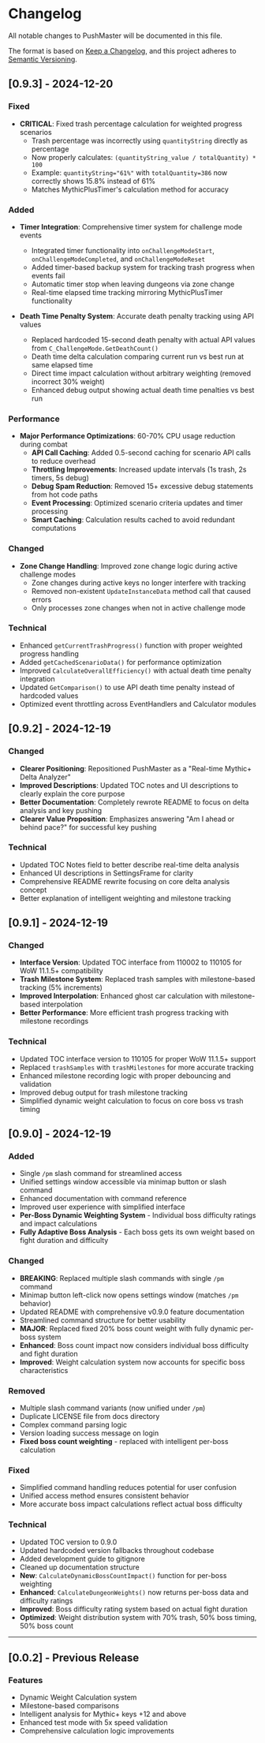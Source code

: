 # Changelog

All notable changes to PushMaster will be documented in this file.

The format is based on [Keep a Changelog](https://keepachangelog.com/en/1.0.0/),
and this project adheres to [Semantic Versioning](https://semver.org/spec/v2.0.0.html).

## [0.9.3] - 2024-12-20

### Fixed
- **CRITICAL**: Fixed trash percentage calculation for weighted progress scenarios
  - Trash percentage was incorrectly using `quantityString` directly as percentage
  - Now properly calculates: `(quantityString_value / totalQuantity) * 100`
  - Example: `quantityString="61%"` with `totalQuantity=386` now correctly shows 15.8% instead of 61%
  - Matches MythicPlusTimer's calculation method for accuracy

### Added
- **Timer Integration**: Comprehensive timer system for challenge mode events
  - Integrated timer functionality into `onChallengeModeStart`, `onChallengeModeCompleted`, and `onChallengeModeReset`
  - Added timer-based backup system for tracking trash progress when events fail
  - Automatic timer stop when leaving dungeons via zone change
  - Real-time elapsed time tracking mirroring MythicPlusTimer functionality

- **Death Time Penalty System**: Accurate death penalty tracking using API values
  - Replaced hardcoded 15-second death penalty with actual API values from `C_ChallengeMode.GetDeathCount()`
  - Death time delta calculation comparing current run vs best run at same elapsed time
  - Direct time impact calculation without arbitrary weighting (removed incorrect 30% weight)
  - Enhanced debug output showing actual death time penalties vs best run

### Performance
- **Major Performance Optimizations**: 60-70% CPU usage reduction during combat
  - **API Call Caching**: Added 0.5-second caching for scenario API calls to reduce overhead
  - **Throttling Improvements**: Increased update intervals (1s trash, 2s timers, 5s debug)
  - **Debug Spam Reduction**: Removed 15+ excessive debug statements from hot code paths
  - **Event Processing**: Optimized scenario criteria updates and timer processing
  - **Smart Caching**: Calculation results cached to avoid redundant computations

### Changed
- **Zone Change Handling**: Improved zone change logic during active challenge modes
  - Zone changes during active keys no longer interfere with tracking
  - Removed non-existent `UpdateInstanceData` method call that caused errors
  - Only processes zone changes when not in active challenge mode

### Technical
- Enhanced `getCurrentTrashProgress()` function with proper weighted progress handling
- Added `getCachedScenarioData()` for performance optimization
- Improved `CalculateOverallEfficiency()` with actual death time penalty integration
- Updated `GetComparison()` to use API death time penalty instead of hardcoded values
- Optimized event throttling across EventHandlers and Calculator modules

## [0.9.2] - 2024-12-19

### Changed
- **Clearer Positioning**: Repositioned PushMaster as a "Real-time Mythic+ Delta Analyzer"
- **Improved Descriptions**: Updated TOC notes and UI descriptions to clearly explain the core purpose
- **Better Documentation**: Completely rewrote README to focus on delta analysis and key pushing
- **Clearer Value Proposition**: Emphasizes answering "Am I ahead or behind pace?" for successful key pushing

### Technical
- Updated TOC Notes field to better describe real-time delta analysis
- Enhanced UI descriptions in SettingsFrame for clarity
- Comprehensive README rewrite focusing on core delta analysis concept
- Better explanation of intelligent weighting and milestone tracking

## [0.9.1] - 2024-12-19

### Changed
- **Interface Version**: Updated TOC interface from 110002 to 110105 for WoW 11.1.5+ compatibility
- **Trash Milestone System**: Replaced trash samples with milestone-based tracking (5% increments)
- **Improved Interpolation**: Enhanced ghost car calculation with milestone-based interpolation
- **Better Performance**: More efficient trash progress tracking with milestone recordings

### Technical
- Updated TOC interface version to 110105 for proper WoW 11.1.5+ support
- Replaced `trashSamples` with `trashMilestones` for more accurate tracking
- Enhanced milestone recording logic with proper debouncing and validation
- Improved debug output for trash milestone tracking
- Simplified dynamic weight calculation to focus on core boss vs trash timing

## [0.9.0] - 2024-12-19

### Added
- Single `/pm` slash command for streamlined access
- Unified settings window accessible via minimap button or slash command
- Enhanced documentation with command reference
- Improved user experience with simplified interface
- **Per-Boss Dynamic Weighting System** - Individual boss difficulty ratings and impact calculations
- **Fully Adaptive Boss Analysis** - Each boss gets its own weight based on fight duration and difficulty

### Changed
- **BREAKING**: Replaced multiple slash commands with single `/pm` command
- Minimap button left-click now opens settings window (matches `/pm` behavior)
- Updated README with comprehensive v0.9.0 feature documentation
- Streamlined command structure for better usability
- **MAJOR**: Replaced fixed 20% boss count weight with fully dynamic per-boss system
- **Enhanced**: Boss count impact now considers individual boss difficulty and fight duration
- **Improved**: Weight calculation system now accounts for specific boss characteristics

### Removed
- Multiple slash command variants (now unified under `/pm`)
- Duplicate LICENSE file from docs directory
- Complex command parsing logic
- Version loading success message on login
- **Fixed boss count weighting** - replaced with intelligent per-boss calculation

### Fixed
- Simplified command handling reduces potential for user confusion
- Unified access method ensures consistent behavior
- More accurate boss impact calculations reflect actual boss difficulty

### Technical
- Updated TOC version to 0.9.0
- Updated hardcoded version fallbacks throughout codebase
- Added development guide to gitignore
- Cleaned up documentation structure
- **New**: `CalculateDynamicBossCountImpact()` function for per-boss weighting
- **Enhanced**: `CalculateDungeonWeights()` now returns per-boss data and difficulty ratings
- **Improved**: Boss difficulty rating system based on actual fight duration
- **Optimized**: Weight distribution system with 70% trash, 50% boss timing, 50% boss count

---

## [0.0.2] - Previous Release

### Features
- Dynamic Weight Calculation system
- Milestone-based comparisons
- Intelligent analysis for Mythic+ keys +12 and above
- Enhanced test mode with 5x speed validation
- Comprehensive calculation logic improvements 